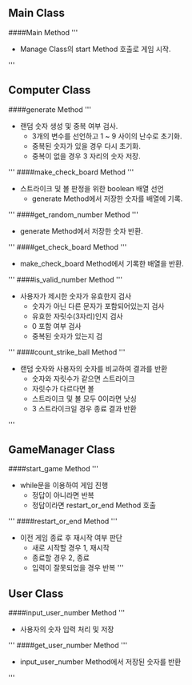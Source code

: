 Main Class
---
####Main Method
'''
* Manage Class의 start Method 호출로 게임 시작.

'''

Computer Class
---
####generate Method
'''
* 랜덤 숫자 생성 및 중복 여부 검사. 
    + 3개의 변수를 선언하고 1 ~ 9 사이의 난수로 초기화.
    + 중복된 숫자가 있을 경우 다시 초기화.
    + 중복이 없을 경우 3 자리의 숫자 저장.
    
'''
####make_check_board Method
'''
* 스트라이크 및 볼 판정을 위한 boolean 배열 선언
    + generate Method에서 저장한 숫자를 배열에 기록.

'''
####get_random_number Method
'''
* generate Method에서 저장한 숫자 반환.

'''
####get_check_board Method
'''
* make_check_board Method에서 기록한 배열을 반환.

'''
####is_valid_number Method
'''
* 사용자가 제시한 숫자가 유효한지 검사
    + 숫자가 아닌 다른 문자가 포함되어있는지 검사
    + 유효한 자릿수(3자리)인지 검사
    + 0 포함 여부 검사
    + 중복된 숫자가 있는지 검

'''
####count_strike_ball Method
'''
* 랜덤 숫자와 사용자의 숫자를 비교하여 결과를 반환
    + 숫자와 자릿수가 같으면 스트라이크
    + 자릿수가 다르다면 볼
    + 스트라이크 및 볼 모두 0이라면 낫싱
    + 3 스트라이크일 경우 종료 결과 반환 

'''

GameManager Class
---
####start_game Method
'''
* while문을 이용하여 게임 진행 
    + 정답이 아니라면 반복 
    + 정답이라면 restart_or_end Method 호출

'''
####restart_or_end Method
'''
* 이전 게임 종료 후 재시작 여부 판단
    + 새로 시작할 경우 1, 재시작
    + 종료할 경우 2, 종료 
    + 입력이 잘못되었을 경우 반복
'''

User Class
---
####input_user_number Method
'''
* 사용자의 숫자 입력 처리 및 저장 

'''
####get_user_number Method
'''
* input_user_number Method에서 저장된 숫자를 반환

'''



